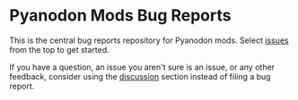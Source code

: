 # Pyanodon Mods Bug Reports
This is the central bug reports repository for Pyanodon mods. Select [issues](https://github.com/pyanodon/pybugreports/issues) from the top to get started.

If you have a question, an issue you aren't sure is an issue, or any other feedback, consider using the [discussion](https://github.com/pyanodon/pybugreports/discussions) section instead of filing a bug report.
